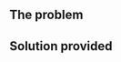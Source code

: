 ## The problem


## Solution provided

<!--

    The template below contains optional suggestions. Simply omit it
    if you think it does not apply to this PR.

    Please state clearly in "The problem" what you are addressing with this
    pull request, referencing the issue(s) where it is described.

    In "Solution provided", tell us what you have done to address the
    problem.

-->


